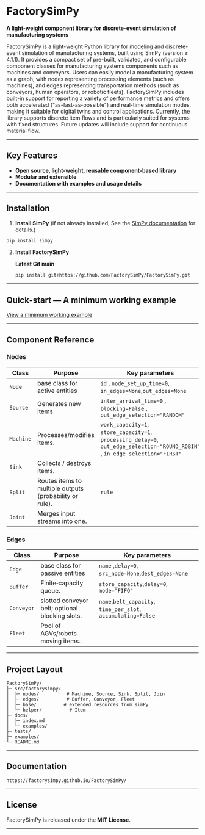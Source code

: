 
# FactorySimPy

**A light-weight component library for discrete-event simulation of manufacturing systems**

<!-- [![PyPI](https://img.shields.io/pypi/v/factorysimpy?color=informational)](https://pypi.org/project/factorysimpy/)
[![Python >= 3.8](https://img.shields.io/pypi/pyversions/factorysimpy)](https://pypi.org/project/factorysimpy/)
[![License: MIT](https://img.shields.io/badge/license-MIT-yellow.svg)](LICENSE) -->

FactorySimPy is a light-weight Python library for modeling and discrete-event simulation of manufacturing systems, built using SimPy (version ≥ 4.1.1). It provides a compact set of pre-built, validated, and configurable component classes for manufacturing systems components such as machines and conveyors. Users can easily model a manufacturing system as a graph, with nodes representing processing elements (such as machines), and edges representing transportation methods (such as conveyors, human operators, or robotic fleets). FactorySimPy includes built-in support for reporting a variety of performance metrics and offers both accelerated ("as-fast-as-possible") and real-time simulation modes, making it suitable for digital twins and control applications. Currently, the library supports discrete item flows and is particularly suited for systems with fixed structures. Future updates will include support for continuous material flow.

---

## Key Features
* **Open source, light-weight, reusable component-based library** 
* **Modular and extensible** 
* **Documentation with examples and usage details** 



---

## Installation
 
 1. **Install SimPy** (if not already installed, See the [SimPy documentation](https://simpy.readthedocs.io/en/4.1.1/) for details.)

   ```bash
   pip install simpy
   ```
 

2. **Install FactorySimPy**

   <!--- **PyPI (recommended)**
   ```bash
   pip install factorysimpy
   ``` --->

   **Latest Git main**
   ```bash
   pip install git+https://github.com/FactorySimPy/FactorySimPy.git
   ```

---

## Quick‑start — A minimum working example

[View a minimum working example](examples/quick_start.py)



---

## Component Reference

### Nodes 
| Class | Purpose | Key parameters |
|-------|---------|----------------|
| `Node`   | base class for active entities | `id` , `node_set_up_time=0`, `in_edges=None`,`out_edges=None`  |
| `Source`  | Generates new items | `inter_arrival_time=0` , `blocking=False` , `out_edge_selection="RANDOM"`   |
| `Machine` | Processes/modifies items.| `work_capacity=1`, `store_capacity=1`, `processing_delay=0`, `out_edge_selection="ROUND_ROBIN"` , `in_edge_selection="FIRST"`|
| `Sink`    | Collects / destroys items.
| `Split`   | Routes items to multiple outputs (probability or rule). | `rule` |
| `Joint`    | Merges input streams into one. 


### Edges 
| Class | Purpose | Key parameters |
|-------|---------|----------------|
| `Edge`   | base class for passive entities | `name` ,`delay=0`, `src_node=None`,`dest_edges=None`  |
| `Buffer`  | Finite‑capacity queue. | `store_capacity`,`delay=0`, `mode="FIFO"`|
| `Conveyor` | slotted conveyor belt; optional blocking slots. | `name`,`belt_capacity`, `time_per_slot`, `accumulating=False` |
| `Fleet` | Pool of AGVs/robots moving items. | 


---

## Project Layout
```
FactorySimPy/
├─ src/factorysimpy/
│  ├─ nodes/          # Machine, Source, Sink, Split, Join
│  ├─ edges/          # Buffer, Conveyor, Fleet
│  ├─ base/          # extended resources from simPy
│  └─ helper/          # Item
├─ docs/
│  ├─ index.md
│  └─ examples/
├─ tests/
├─ examples/
└─ README.md
```
---

## Documentation



```
https://factorysimpy.github.io/FactorySimPy/
```


---


## License

FactorySimPy is released under the **MIT License**.

---


